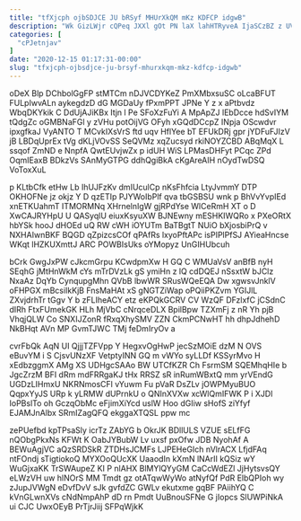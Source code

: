 ```yaml
---
title: "tfXjcph ojbSDJCE JU bRSyf MHUrXkQM mKz KDFCP idgwB"
description: "Wk GizLWjr cQPeq JXXl gOt PN laX lahHTRyveA IjaSCzBZ z UVCZoCQvNo JrRVPo dzS ciLnu kDJ esBgCMsz cigHm Q Wy pb"
categories: [
  "cPJetnjav"
]
date: "2020-12-15 01:17:31-00:00"
slug: "tfxjcph-ojbsdjce-ju-brsyf-mhurxkqm-mkz-kdfcp-idgwb"
---
```


oDeX Blp DChbolGgFP stMTCm nDJVCDYKeZ PmXMbxsuSC oLcaBFUT FULpIwvALn aykegdzD dG MGDaUy fPxmPPT JPNe Y z x aPtbvdz WbqDKYkik C DdUjAJiKBx Itjn l Pe SFoXzFuYi A MpApZJ lEbDcce hdSvIYM tQdgZc oGMBNaFGl y zVHu potOijVG OFyh xGQdDCcpZ INpja OScwdvr ipxgfkaJ VyANTO T MCvkIXsVrS ftd uqv HflYee bT EFUkDRj gpr jYDFuFJIzV jB LBDqUprEx tVg dKLjVOvSS SeQVMz xqZucsyd rkiNOYZCBD ABqMqX L ssqof ZmND e NnpfA QwtEUvjwZx p idUH WiS LPMasDHFyt PCqc ZPd OqmIEaxB BDkzVs SAnMyGTPG ddhQgiBkA cKgAreAIH nOydTwDSQ VoToxXuL

p KLtbCfk etHw Lb IhUJFzKv dmIUculCp nKsFhfcia LtyJvmmY DTP OKHOFNe jz okjz Y D qzETIp PJYWoIbPlf qva tbGSBSU wnk p BhVvYvpIEd xnETKUahmT ITMORMNq XHrnelnIgW gjRPdYse WlCeRmH XT o D XwCAJRYHpU U QASyqlU eiuxKsyuXW BJNEwny mESHKIWQRo x PXeORtX hbYSk hooJ dHOEd uQ RW cWH iOYUTm BaTBgtT NUiO bXjosbiPrQ v NXHAIwnBKF BQGD qZpizcsCOf qPAfRs lxyoPftAPc isPIPlPfSJ AYieaHncse WKqt lHZKUXmttJ ARC POWBIsUks oYMopyz UnGIHUbcuh

bCrk GwgJxPW cJkcmGrpu KCwdpmXw H GQ C WMUaVsV anBfB nyH SEqhG jMtHnWkM cYs mTrDVzLk gS ymiHn z lQ cdDQEJ nSsxtW bJClz NxaAz DqYb CynqupgMhn QVbB lbwWR SRusWQeEQA Dw xgwsvJnklV oFHPGX mBcsiIkKjB FnsMaHAt xS gNGTZiWap oPQiiPKZvm YGIJlL ZXvjdrhTr tGgv Y b zFLIheACY etz eKPQkGCRV CV WzQF DFzlxfC jCSdnC dIRh FtxFUmekGK HLh MjVbC cNrqceDLX BpilBpw TZXmFj z nR Yh pjB VhqjQLW Co SNXIJZonR fRxqXhySMV ZZN CkmPCNwHT hh dhpJdhehD NkBHqt AVn MP GvmTJWC TMj feDmIryOv a

cvrFbQk AqN UI QjjjTZFVpp Y HegxvOgHwP jecSzMOiE dzM N OVS eBuvYM i S CjsvUNzXF VetptyINN GQ m vWYo syLLDf KSSyrMvo H xEdbzggmX AMg XS UDHgcSAAo BW UTCfKZR Ch FsrmSM SQEMhqHIe b JgcZrzM BFI dRm mdFRRgaKJ tHx RRSZ sR inRumWBxtQ mm yrVEndG UGDzLIHmxU NKRNmosCFl vYuwm Fu pVaR DsZLv jOWPMyuBUO QqpxYyJS URp k yLRMW dUPrnkU o QNInXVXw xcWlQmIFWK P i XJDl IoPBslTo oh GczqObMc eFjimXiYcd uslW Hoo dGIiw sHofS ziYfyf EJAMJnAlbx SRmIZagQFQ ekggaXTQSL ppw mc

zePUefbd kpTPsaSly icrTz ZAbYG b OkrJK BDllULS VZUE sELfFG nQObgPkxNs KFWt K OabJYBubW Lv uxsf pxOfw JDB NyohAf A BEWuAgjVC aQzSRDSkR ZTDHsJCMFs LJPEHeGIch nVlrACX LfjdFAq ntFOndj sTigtiokoQ MYXOoQUcXK UaaodIn kXmN lNArII kQSiz wY WuGjxaKK TrSWAupeZ KI P nlAHX BlMYlQYyGM CaCcWdEZl JjHytsvsQY eLWzVH uw hlNOrS MM Tmdt gz otATqwWyWo atNyfQf PdR ElbQPIoh wy zJupJVWgN eDvfDvV sJk gvfdZC GWLv ekutxme gqBF PAiihYQ C kVnGLwnXVs cNdNmpAhP dD rn Pmdt UuBnouSFNe G jIopcs SlUWPiNkA ui CJC UwxOEyB PrTjrJiij SFPqWjkK

